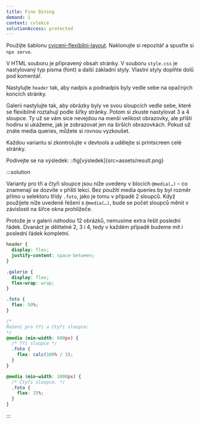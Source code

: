 ```yaml
---
title: Fine Dining
demand: 1
context: cvlekce
solutionAccess: protected
---
```


Použijte šablonu [cviceni-flexibilni-layout](https://github.com/Czechitas-podklady-WEB/cviceni-flexibilni-layout).
Naklonujte si repozitář a spusťte si `npx serve`.

V HTML souboru je připravený obsah stránky. V souboru `style.css` je nastylovaný typ písma (font) a další základní styly. Vlastní styly doplňte dolů pod komentář.

Nastylujte `header` tak, aby nadpis a podnadpis byly vedle sebe na opačných koncích stránky.

Galerii nastylujte tak, aby obrázky byly ve svou sloupcích vedle sebe, které se flexibilně roztahují podle šířky stránky. Potom si zkuste nastylovat 3 a 4 sloupce. Ty už se vám sice nevejdou na menší velikost obrazovky, ale příští hodinu si ukážeme, jak je zobrazovat jen na širších obrazovkách. Pokud už znáte media queries, můžete si rovnou vyzkoušet.

Každou variantu si zkontrolujte v devtools a udělejte si printscreen celé stránky.

Podívejte se na výsledek:
::fig[výsledek]{src=assets/result.png}

:::solution

Varianty pro tři a čtyři sloupce jsou níže uvedeny v blocích `@media(…)` – co znamenají se dozvíte v příští lekci.
Bez použití media queries by byl rozměr přímo u selektoru třídy `.foto`, jako je tomu v případě 2 sloupců.
Když použijete níže uvedené řešení s `@media(…)`, bude se počet sloupců měnit v závislosti na šířce okna prohlížeče.

Protože je v galerii _náhodou_ 12 obrázků, nemusíme extra řešit poslední řádek.
Dvanáct je dělitelné 2, 3 i 4, tedy v každém případě budeme mít i poslední řádek kompletní.

```css
header {
  display: flex;
  justify-content: space-between;
}

.galerie {
  display: flex;
  flex-wrap: wrap;
}

.foto {
  flex: 50%;
}

/*
Řešení pro tři a čtyři sloupce:
*/
@media (min-width: 600px) {
  /* Tři sloupce */
  .foto {
    flex: calc(100% / 3);
  }
}

@media (min-width: 1000px) {
  /* Čtyři sloupce. */
  .foto {
    flex: 25%;
  }
}
```

:::
